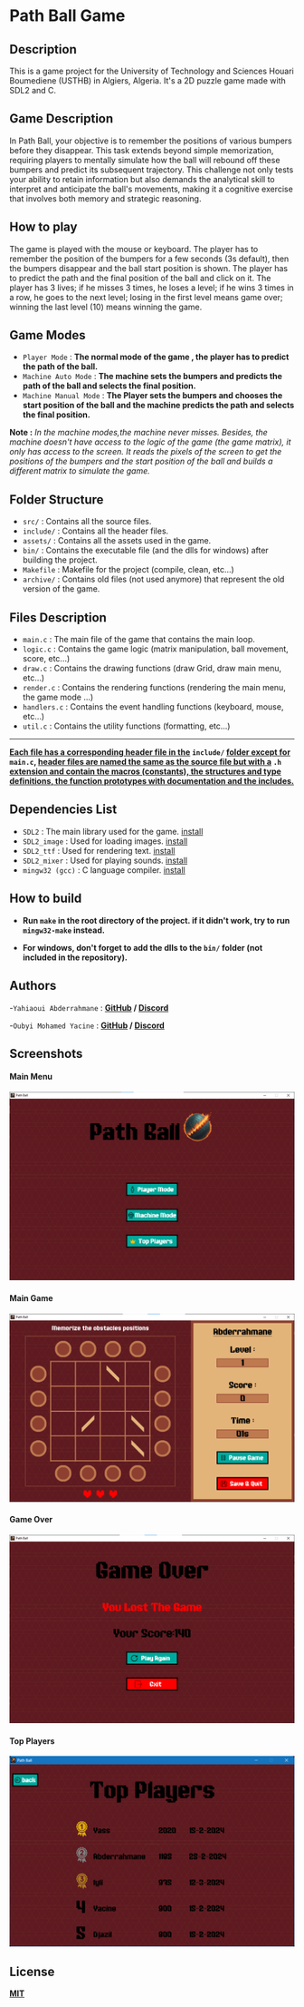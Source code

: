 # Path Ball Game

## Description

This is a game project for the University of Technology and Sciences Houari Boumediene (USTHB) in Algiers, Algeria. It's a 2D puzzle game made with SDL2 and C.

## Game Description

In Path Ball, your objective is to remember the positions of various bumpers before they disappear. This task extends beyond simple memorization, requiring players to mentally simulate how the ball will rebound off these bumpers and predict its subsequent trajectory. This challenge not only tests your ability to retain information but also demands the analytical skill to interpret and anticipate the ball's movements, making it a cognitive exercise that involves both memory and strategic reasoning.

## How to play

The game is played with the mouse or keyboard. The player has to remember the position of the bumpers for a few seconds (3s default), then the bumpers disappear and the ball start position is shown. The player has to predict the path and the final position of the ball and click on it. The player has 3 lives; if he misses 3 times, he loses a level; if he wins 3 times in a row, he goes to the next level; losing in the first level means game over; winning the last level (10) means winning the game.

## Game Modes

- `Player Mode` : **The normal mode of the game , the player has to predict the path of the ball.**
- `Machine Auto Mode` : **The machine sets the bumpers and predicts the path of the ball and selects the final position.**
- `Machine Manual Mode` : **The Player sets the bumpers and chooses the start position of the ball and the machine predicts the path and selects the final position.**

**Note :** _In the machine modes,the machine never misses. Besides, the machine doesn't have access to the logic of the game (the game matrix), it only has access to the screen. It reads the pixels of the screen to get the positions of the bumpers and the start position of the ball and builds a different matrix to simulate the game._

## Folder Structure

- `src/` : Contains all the source files.
- `include/` : Contains all the header files.
- `assets/` : Contains all the assets used in the game.
- `bin/` : Contains the executable file (and the dlls for windows) after building the project.
- `Makefile` : Makefile for the project (compile, clean, etc...)
- `archive/` : Contains old files (not used anymore) that represent the old version of the game.

## Files Description

- `main.c` : The main file of the game that contains the main loop.
- `logic.c` : Contains the game logic (matrix manipulation, ball movement, score, etc...)
- `draw.c` : Contains the drawing functions (draw Grid, draw main menu, etc...)
- `render.c` : Contains the rendering functions (rendering the main menu, the game mode ...)
- `handlers.c` : Contains the event handling functions (keyboard, mouse, etc...)
- `util.c` : Contains the utility functions (formatting, etc...)
<hr/>

**<u>Each file has a corresponding header file in the</u> `include/` <u>folder except for</u> `main.c`, <u>header files
are named the same as the source file but with a</u> `.h` <u>extension and contain the macros (constants), the structures and type definitions, the function prototypes with documentation and the includes.</u>**

## Dependencies List

- `SDL2` : The main library used for the game. [install](https://github.com/libsdl-org/SDL/tree/SDL2)
- `SDL2_image` : Used for loading images. [install](https://github.com/libsdl-org/SDL_image)
- `SDL2_ttf` : Used for rendering text. [install](https://github.com/libsdl-org/SDL_ttf)
- `SDL2_mixer` : Used for playing sounds. [install](https://github.com/libsdl-org/SDL_mixer)
- `mingw32 (gcc)` : C language compiler. [install](https://sourceforge.net/projects/mingw-w64/)

## How to build

- **Run `make` in the root directory of the project.
  if it didn't work, try to run `mingw32-make` instead.**

- **For windows, don't forget to add the dlls to the `bin/` folder (not included in the repository).**

## Authors
-`Yahiaoui Abderrahmane` : **[GitHub](https://github.com/Abdo30004) / [Discord](https://discordapp.com/users/760952710383665192)**

-`Oubyi Mohamed Yacine` : **[GitHub](https://github.com/YassWrld) / [Discord](https://discordapp.com/users/989586655612645467)**


## Screenshots

#### Main Menu

![MainMenu](./assets/github/main-menu.png "MainMenu")

#### Main Game

![MainGame](./assets/github/main-game.png "MainGame")

#### Game Over

![GameOver](./assets/github/game-over.png "GameOver")

#### Top Players

![TopPlayers](./assets/github/top-players-latest.png "TopPlayers")

## License

[**MIT**](https://choosealicense.com/licenses/mit/)
